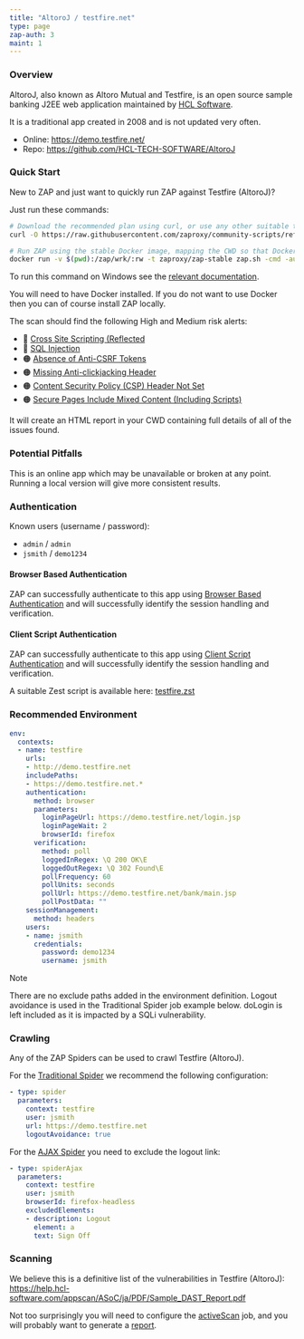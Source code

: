 ```yaml
---
title: "AltoroJ / testfire.net"
type: page
zap-auth: 3
maint: 1
---
```


### Overview

AltoroJ, also known as Altoro Mutual and Testfire, is an open source sample banking J2EE web application
maintained by [HCL Software](https://www.hcl-software.com/).

It is a traditional app created in 2008 and is not updated very often.

* Online: https://demo.testfire.net/
* Repo: https://github.com/HCL-TECH-SOFTWARE/AltoroJ

### Quick Start

New to ZAP and just want to quickly run ZAP against Testfire (AltoroJ)?

Just run these commands:

```bash
# Download the recommended plan using curl, or use any other suitable tool
curl -O https://raw.githubusercontent.com/zaproxy/community-scripts/refs/heads/main/other/af-plans/FullScanTestfireAuth.yaml

# Run ZAP using the stable Docker image, mapping the CWD so that Docker can access the file system and export the report
docker run -v $(pwd):/zap/wrk/:rw -t zaproxy/zap-stable zap.sh -cmd -autorun wrk/FullScanTestfireAuth.yaml
```

To run this command on Windows see the [relevant documentation](/docs/docker/about/#mounting-the-current-directory).

You will need to have Docker installed. If you do not want to use Docker then you can of course install ZAP locally.

The scan should find the following High and Medium risk alerts:

* 🔴 [Cross Site Scripting (Reflected](/docs/alerts/40012/)
* 🔴 [SQL Injection](/docs/alerts/40018/)
* 🟠 [Absence of Anti-CSRF Tokens](/docs/alerts/10202/)
* 🟠 [Missing Anti-clickjacking Header](/docs/alerts/10020/)
* 🟠 [Content Security Policy (CSP) Header Not Set](/docs/alerts/10038/)
* 🟠 [Secure Pages Include Mixed Content (Including Scripts)](/docs/alerts/10040/)

It will create an HTML report in your CWD containing full details of all of the issues found.

### Potential Pitfalls

This is an online app which may be unavailable or broken at any point.
Running a local version will give more consistent results.

### Authentication

Known users (username / password):

* `admin` / `admin`
* `jsmith` / `demo1234`

#### Browser Based Authentication

ZAP can successfully authenticate to this app using 
[Browser Based Authentication](/docs/desktop/addons/authentication-helper/browser-auth/) 
and will successfully identify the session handling and verification.

#### Client Script Authentication

ZAP can successfully authenticate to this app using 
[Client Script Authentication](/docs/desktop/addons/authentication-helper/client-script/) 
and will successfully identify the session handling and verification.

A suitable Zest script is available here: 
[testfire.zst](https://github.com/zapbot/zap-mgmt-scripts/blob/master/scans/auth/plans_and_scripts/testfire/testfire.zst)

### Recommended Environment

``` yaml
env:
  contexts:
  - name: testfire
    urls:
    - http://demo.testfire.net
    includePaths:
    - https://demo.testfire.net.*
    authentication:
      method: browser
      parameters:
        loginPageUrl: https://demo.testfire.net/login.jsp
        loginPageWait: 2
        browserId: firefox
      verification:
        method: poll
        loggedInRegex: \Q 200 OK\E
        loggedOutRegex: \Q 302 Found\E
        pollFrequency: 60
        pollUnits: seconds
        pollUrl: https://demo.testfire.net/bank/main.jsp
        pollPostData: ""
    sessionManagement:
      method: headers
    users:
    - name: jsmith
      credentials:
        password: demo1234
        username: jsmith
```

> [!NOTE]
> There are no exclude paths added in the environment definition. Logout avoidance is used in the Traditional Spider job example below.
> doLogin is left included as it is impacted by a SQLi vulnerability.

### Crawling

Any of the ZAP Spiders can be used to crawl Testfire (AltoroJ).

For the [Traditional Spider](/docs/desktop/addons/spider/) we recommend the following configuration:

```yaml
- type: spider
  parameters:
    context: testfire
    user: jsmith
    url: https://demo.testfire.net
    logoutAvoidance: true
```

For the [AJAX Spider](/docs/desktop/addons/ajax-spider/) you need to exclude the logout link:

``` yaml
- type: spiderAjax
  parameters:
    context: testfire
    user: jsmith
    browserId: firefox-headless
    excludedElements:
    - description: Logout
      element: a
      text: Sign Off
```

### Scanning

We believe this is a definitive list of the vulnerabilities in Testfire (AltoroJ): https://help.hcl-software.com/appscan/ASoC/ja/PDF/Sample_DAST_Report.pdf

Not too surprisingly you will need to configure the [activeScan](/docs/desktop/addons/automation-framework/job-ascan/) job, and you will probably want to generate a [report](/docs/desktop/addons/report-generation/automation/).